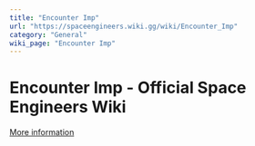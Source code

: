 ```yaml
---
title: "Encounter Imp"
url: "https://spaceengineers.wiki.gg/wiki/Encounter_Imp"
category: "General"
wiki_page: "Encounter Imp"
---
```


# Encounter Imp - Official Space Engineers Wiki

[More information](https://www.indie.io/privacy-policy)